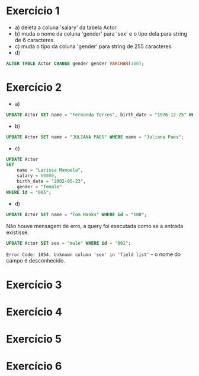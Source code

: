# Exercício 1

- a) deleta a coluna 'salary' da tabela Actor
- b) muda o nome da coluna 'gender' para 'sex' e o tipo dela para string de 6 caracteres
- c) muda o tipo da coluna 'gender' para string de 255 caracteres.
- d)

```sql
ALTER TABLE Actor CHANGE gender gender VARCHAR(100);
```

# Exercício 2
- a)
```sql
UPDATE Actor SET name = "Fernanda Torres", birth_date = "1976-12-25" WHERE id = "003";
```
- b)
```sql
UPDATE Actor SET name = "JULIANA PAES" WHERE name = "Juliana Paes";
```

- c)
```sql
UPDATE Actor
SET
	name = "Larissa Manoela",
	salary = 60000,
    birth_date = "2002-05-23",
    gender = "female"
WHERE id = "005";
```

- d) 

```sql
UPDATE Actor SET name = "Tom Hanks" WHERE id = "100";
```
Não houve mensagem de erro, a query foi executada como se a entrada existisse.

```sql
UPDATE Actor SET sex = "male" WHERE id = "001";
```
`Error Code: 1054. Unknown column 'sex' in 'field list'` - o nome do campo é desconhecido.

# Exercício 3
# Exercício 4
# Exercício 5
# Exercício 6

```sql
```
